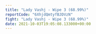 ```yaml
---
title: "Lady Vashj - Wipe 3 (68.99%)"
reportCode: "6XhjdQmtyfBJDVzN"
fight: "Lady Vashj - Wipe 3 (68.99%)"
date: 2021-10-03T19:05:08.133000+00:00
---
```

